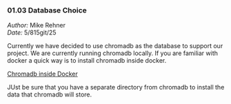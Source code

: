 ### 01.03 Database Choice ###

*Author:* Mike Rehner \
*Date:* 5/815git/25

Currently we have decided to use chromadb as the database to support our 
project. We are currently running chromadb locally. If you are familiar with 
docker a quick way is to install chromadb inside docker. 

[Chromadb inside Docker]( https://docs.trychroma.com/production/containers/docker)

JUst be sure that 
you have a separate directory from chromadb to install the data that 
chromadb will store. 